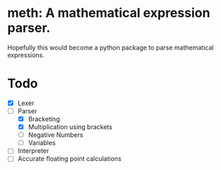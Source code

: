 # meth: A mathematical expression parser.

Hopefully this would become a python package to parse mathematical expressions.

# Todo

- [x] Lexer
- [ ] Parser
  - [x] Bracketing
  - [x] Multiplication using brackets
  - [ ] Negative Numbers
  - [ ] Variables
- [ ] Interpreter
- [ ] Accurate floating point calculations
